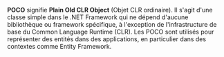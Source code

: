 **POCO** signifie **Plain Old CLR Object** (Objet CLR ordinaire). Il s'agit d'une classe simple dans le .NET Framework qui ne dépend d'aucune bibliothèque ou framework spécifique, à l'exception de l'infrastructure de base du Common Language Runtime (CLR). Les POCO sont utilisés pour représenter des entités dans des applications, en particulier dans des contextes comme Entity Framework.